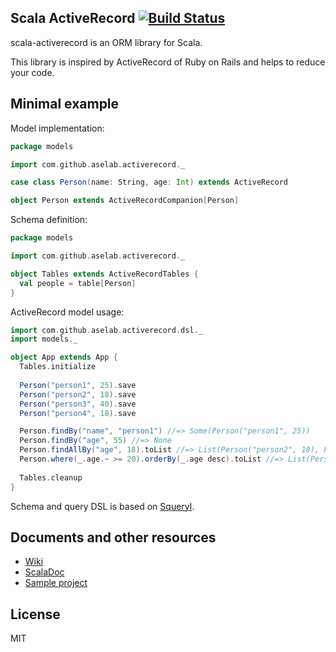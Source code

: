 ## Scala ActiveRecord [![Build Status](https://aselab.ci.cloudbees.com/job/scala-activerecord/badge/icon)](https://aselab.ci.cloudbees.com/job/scala-activerecord/)

scala-activerecord is an ORM library for Scala.

This library is inspired by ActiveRecord of Ruby on Rails and helps to reduce your code.

## Minimal example

Model implementation:

```scala
package models

import com.github.aselab.activerecord._

case class Person(name: String, age: Int) extends ActiveRecord

object Person extends ActiveRecordCompanion[Person]
```

Schema definition:

```scala
package models

import com.github.aselab.activerecord._

object Tables extends ActiveRecordTables {
  val people = table[Person]
}
```

ActiveRecord model usage:

```scala
import com.github.aselab.activerecord.dsl._
import models._

object App extends App {
  Tables.initialize
  
  Person("person1", 25).save
  Person("person2", 18).save
  Person("person3", 40).save
  Person("person4", 18).save

  Person.findBy("name", "person1") //=> Some(Person("person1", 25))
  Person.findBy("age", 55) //=> None
  Person.findAllBy("age", 18).toList //=> List(Person("person2", 18), Person("person4", 18))
  Person.where(_.age.~ >= 20).orderBy(_.age desc).toList //=> List(Person("person3", 40), Person("person1", 25))
  
  Tables.cleanup
}
```

Schema and query DSL is based on [Squeryl](http://squeryl.org/).

## Documents and other resources

* [Wiki](https://github.com/aselab/scala-activerecord/wiki)
* [ScalaDoc](https://aselab.ci.cloudbees.com/job/scala-activerecord/javadoc/)
* [Sample project](https://github.com/aselab/scala-activerecord-sample)

## License

MIT
